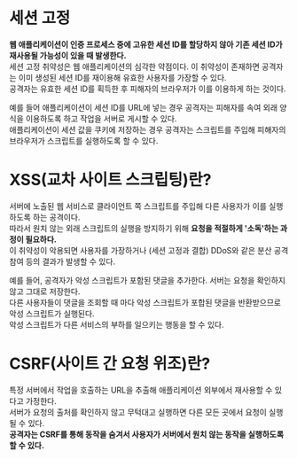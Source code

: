 
# 세션 고정

**웹 애플리케이션이 인증 프로세스 중에 고유한 세션 ID를 할당하지 않아 기존 세션 ID가 재사용될 가능성이 있을 때 발생한다.**  
세션 고정 취약성은 웹 애플리케이션의 심각한 약점이다. 
이 취약성이 존재하면 공격자는 이미 생성된 세션 ID를 재이용해 유효한 사용자를 가장할 수 있다.  
공격자는 유효한 세션 ID를 획득한 후 피해자의 브라우저가 이를 이용하게 하는 것이다.  
  
예를 들어 애플리케이션이 세션 ID를 URL에 넣는 경우 공격자는 피해자를 속여 외래 양식을 이용하도록 하고 작업을 서버로 게시할 수 있다.  
애플리케이션이 세션 값을 쿠키에 저장하는 경우 공격자는 스크립트를 주입해 피해자의 브라우저가 스크립트를 실행하도록 할 수 있다.  

# XSS(교차 사이트 스크립팅)란?

서버에 노출된 웹 서비스로 클라이언트 쪽 스크립트를 주입해 다른 사용자가 이를 실행하도록 하는 공격이다.  
따라서 원치 않는 외래 스크립트의 실행을 방지하기 위해 **요청을 적절하게 '소독'하는 과정이 필요하다.**  
이 취약성이 악용되면 사용자를 가장하거나 (세션 고정과 결합) DDoS와 같은 분산 공격 참여 등의 결과가 발생할 수 있다.  
  
예를 들어, 공격자가 악성 스크립트가 포함된 댓글을 추가한다. 서버는 요청을 확인하지 않고 그대로 저장한다.  
다른 사용자들이 댓글을 조회할 때 마다 악성 스크립트가 포합된 댓글을 반환받으므로 악성 스크립트가 실행된다.  
악성 스크립트가 다른 서비스의 부하를 일으키는 행동을 할 수 있다.  

# CSRF(사이트 간 요청 위조)란?

특정 서버에서 작업을 호출하는 URL을 추출해 애플리케이션 외부에서 재사용할 수 있다고 가정한다.  
서버가 요청의 출처를 확인하지 않고 무턱대고 실행하면 다른 모든 곳에서 요청이 실행될 수 있다.  
**공격자는 CSRF를 통해 동작을 숨겨서 사용자가 서버에서 원치 않는 동작을 실행하도록 할 수 있다.**  
